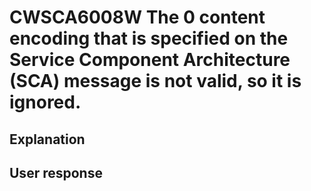 # CWSCA6008W The 0 content encoding that is specified on the Service Component Architecture (SCA) message is not valid, so it is ignored.

## Explanation

## User response